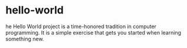 # hello-world
he Hello World project is a time-honored tradition in computer programming. It is a simple exercise that gets you started when learning something new.
